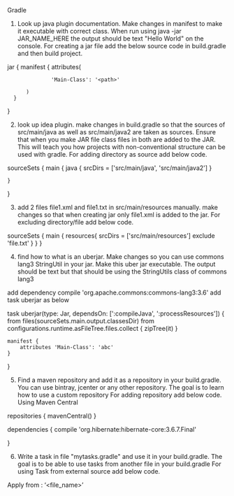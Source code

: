 Gradle

1. Look up java plugin documentation. Make changes in manifest to make it executable with correct class. When run using java -jar JAR_NAME_HERE the output should be text "Hello World" on the console. For creating a jar file add the below source code in build.gradle and then build project.

jar {
      manifest {
          attributes(
  
                  'Main-Class': '<path>'
  
          )
      }
 }

2. look up idea plugin. make changes in build.gradle so that the sources of src/main/java as well as src/main/java2 are taken as sources. Ensure that when you make JAR file class files in both are added to the JAR. This will teach you how projects with non-conventional structure can be used with gradle. For adding directory as source add below code.

sourceSets {
    main {
        java {
            srcDirs = ['src/main/java', 'src/main/java2']
        }
        
    }
}

3. add 2 files file1.xml and file1.txt in src/main/resources manually. make changes so that when creating jar only file1.xml is added to the jar.  For excluding directory/file add below code.

sourceSets {
    main {
        resources{
            srcDirs = ['src/main/resources']
            exclude 'file.txt'
        }
    }
}

4. find how to what is an uberjar. Make changes so you can use commons lang3 StringUtil in your jar. Make this uber jar executable. The output should be text but that should be using the StringUtils class of commons lang3


add dependency compile 'org.apache.commons:commons-lang3:3.6'
add task uberjar as below

task uberjar(type: Jar, dependsOn: [':compileJava', ':processResources']) {
    from files(sourceSets.main.output.classesDir)
    from configurations.runtime.asFileTree.files.collect { zipTree(it) }

    manifest {
        attributes 'Main-Class': 'abc'
    }
} 

5. Find a maven repository and add it as a repository in your build.gradle. You can use bintray, jcenter or any other repository. The goal is to learn how to use a custom repository For adding repository add below code. Using Maven Central

repositories {
    mavenCentral()
}

dependencies {
    compile 'org.hibernate:hibernate-core:3.6.7.Final'


}

6. Write a task in file "mytasks.gradle" and use it in your build.gradle. The goal is to be able to use tasks from another file in your build.gradle For using Task from external source add below code.

Apply from : ‘<file_name>’
